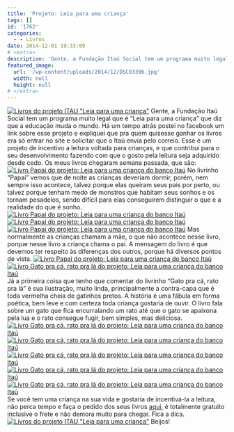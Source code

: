 ```yaml
---
title: 'Projeto: Leia para uma criança'
tags: []
id: '1762'
categories:
  - - Livros
date: 2014-12-01 19:33:09
# <extra>
description: 'Gente, a Fundação Itaú Social tem um programa muito legal que é “Leia para uma criança” que diz que a educação muda o mundo. Há um tempo atrás postei no facebook um link sobre esse projeto e expliquei que pra quem quisesse ganhar os livros era só entrar no site e solicitar que o Itaú envia pelo correio. Esse é um projeto de incentivo a leitura voltada para crianças, e que contribui para o seu desenvolvimento fazendo com que o gosto pela leitura seja adquirido desde cedo. Os meus livros chegaram semana passada, que são: No livrinho “Papai” vemos que de noite as crianças deveriam dormir, porém, nem sempre isso acontece, talvez porque elas queiram seus pais por perto, ou talvez porque tenham medo de monstros que habitam seus sonhos e os tornam pesadelos, sendo difícil para elas conseguirem distinguir &hellip;'
featured_image: 
  url: '/wp-content/uploads/2014/12/DSC03396.jpg'
  width: null
  height: null
# </extra>
---
```


[![Livros do projeto ITAU "Leia para uma criança" ](/wp-content/uploads/2014/12/DSC03396.jpg)](/wp-content/uploads/2014/12/DSC03396.jpg) Gente, a Fundação Itaú Social tem um programa muito legal que é “Leia para uma criança” que diz que a educação muda o mundo. Há um tempo atrás postei no facebook um link sobre esse projeto e expliquei que pra quem quisesse ganhar os livros era só entrar no site e solicitar que o Itaú envia pelo correio. Esse é um projeto de incentivo a leitura voltada para crianças, e que contribui para o seu desenvolvimento fazendo com que o gosto pela leitura seja adquirido desde cedo. Os meus livros chegaram semana passada, que são: [![Livro Papai do projeto: Leia para uma criança do banco Itaú ](/wp-content/uploads/2014/12/DSC03407.jpg)](/wp-content/uploads/2014/12/DSC03407.jpg) No livrinho “Papai” vemos que de noite as crianças deveriam dormir, porém, nem sempre isso acontece, talvez porque elas queiram seus pais por perto, ou talvez porque tenham medo de monstros que habitam seus sonhos e os tornam pesadelos, sendo difícil para elas conseguirem distinguir o que é a realidade do que é sonho. [![Livro Papai do projeto: Leia para uma criança do banco Itaú](/wp-content/uploads/2014/12/DSC03397.jpg)](/wp-content/uploads/2014/12/DSC03397.jpg)[![Livro Papai do projeto: Leia para uma criança do banco Itaú](/wp-content/uploads/2014/12/DSC03398.jpg)](/wp-content/uploads/2014/12/DSC03398.jpg)[![Livro Papai do projeto: Leia para uma criança do banco Itaú](/wp-content/uploads/2014/12/DSC03399.jpg)](/wp-content/uploads/2014/12/DSC03399.jpg) Mas normalmente as crianças chamam a mãe, o que não acontece nesse livro, porque nesse livro a criança chama o pai. A mensagem do livro é que devemos ter respeito às diferenças dos outros, porque há diversos pontos de vista. [![Livro Papai do projeto: Leia para uma criança do banco Itaú](/wp-content/uploads/2014/12/DSC03400.jpg)](/wp-content/uploads/2014/12/DSC03400.jpg)[![Livro Gato pra cá, rato pra lá do projeto: Leia para uma criança do banco Itaú](/wp-content/uploads/2014/12/DSC03401.jpg)](/wp-content/uploads/2014/12/DSC03401.jpg) Já a primeira coisa que tenho que comentar do livrinho “Gato pra cá, rato pra lá” é sua ilustração, muito linda, principalmente a contra-capa que é toda vermelha cheia de gatinhos pretos. A história é uma fábula em forma poética, bem leve e com certeza toda criança gostaria de ouvir. O livro fala sobre um gato que fica encurralando um rato até que o gato se apaixona pela lua e o rato consegue fugir, bem simples, mas deliciosa. [![Livro Gato pra cá, rato pra lá do projeto: Leia para uma criança do banco Itaú](/wp-content/uploads/2014/12/DSC03402.jpg)](/wp-content/uploads/2014/12/DSC03402.jpg)[![Livro Gato pra cá, rato pra lá do projeto: Leia para uma criança do banco Itaú](/wp-content/uploads/2014/12/DSC03403.jpg)](/wp-content/uploads/2014/12/DSC03403.jpg)[![Livro Gato pra cá, rato pra lá do projeto: Leia para uma criança do banco Itaú](/wp-content/uploads/2014/12/DSC03404.jpg)](/wp-content/uploads/2014/12/DSC03404.jpg)[![Livro Gato pra cá, rato pra lá do projeto: Leia para uma criança do banco Itaú](/wp-content/uploads/2014/12/DSC03409.jpg)](/wp-content/uploads/2014/12/DSC03409.jpg)[![Livro Gato pra cá, rato pra lá do projeto: Leia para uma criança do banco Itaú](/wp-content/uploads/2014/12/DSC03408.jpg)](/wp-content/uploads/2014/12/DSC03408.jpg)Se você tem uma criança na sua vida e gostaria de incentivá-la a leitura, não perca tempo e faça o pedido dos seus livros [aqui](https://www.itau.com.br/crianca/pratique/ "aqui"), é totalmente gratuito inclusive o frete e não demora muito para chegar. Fica a dica. [![Livros do projeto ITAU "Leia para uma criança" ](/wp-content/uploads/2014/12/DSC03405.jpg)](/wp-content/uploads/2014/12/DSC03405.jpg) Beijos!
